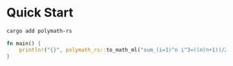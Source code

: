 # Quick Start

```bash
cargo add polymath-rs
```

```rust
fn main() {
    println!("{}", polymath_rs::to_math_ml("sum_(i=1)^n i^3=((n(n+1))/2)^2"));
}
```
